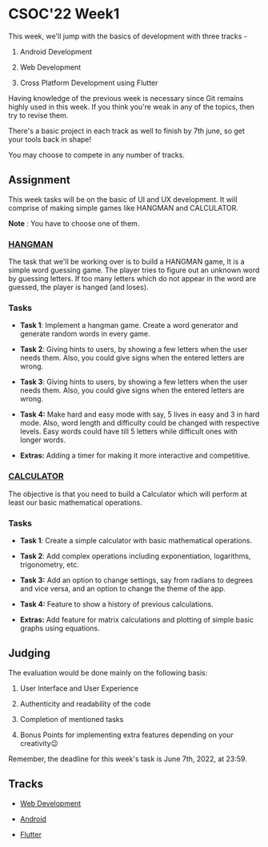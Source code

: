 
# CSOC'22 Week1

  

This week, we'll jump with the basics of development with three tracks -

  

1. Android Development

  

2. Web Development

  

3. Cross Platform Development using Flutter

  

Having knowledge of the previous week is necessary since Git remains highly used in this week. If you think you're weak in any of the topics, then try to revise them.

  

There's a basic project in each track as well to finish by 7th june, so get your tools back in shape!

  

You may choose to compete in any number of tracks.

  

## Assignment

  

This week tasks will be on the basic of UI and UX development. It will comprise of making simple games like HANGMAN and CALCULATOR.

  

**Note** : You have to choose one of them.

  

### [HANGMAN](https://en.wikipedia.org/wiki/Hangman_(game))

  

The task that we'll be working over is to build a HANGMAN game, It is a simple word guessing game. The player tries to figure out an unknown word by guessing letters. If too many letters which do not appear in the word are guessed, the player is hanged (and loses).

  

### Tasks

  

-  **Task 1**: Implement a hangman game. Create a word generator and generate random words in every game.

  

-  **Task 2**: Giving hints to users, by showing a few letters when the user needs them. Also, you could give signs when the entered letters are wrong.

  

-  **Task 3**: Giving hints to users, by showing a few letters when the user needs them. Also, you could give signs when the entered letters are wrong.

  

-  **Task 4:** Make hard and easy mode with say, 5 lives in easy and 3 in hard mode. Also, word length and difficulty could be changed with respective levels. Easy words could have till 5 letters while difficult ones with longer words.

  

-  **Extras:** Adding a timer for making it more interactive and competitive.

  

### [CALCULATOR](https://en.wikipedia.org/wiki/Calculator)

  

The objective is that you need to build a Calculator which will perform at least our basic mathematical operations.

  

### Tasks

  

-  **Task 1**: Create a simple calculator with basic mathematical operations.

  

-  **Task 2**: Add complex operations including exponentiation, logarithms, trigonometry, etc.

  

-  **Task 3:** Add an option to change settings, say from radians to degrees and vice versa, and an option to change the theme of the app.

  

-  **Task 4:** Feature to show a history of previous calculations.

  

-  **Extras:** Add feature for matrix calculations and plotting of simple basic graphs using equations.

  

## Judging

  

The evaluation would be done mainly on the following basis:

  

1. User Interface and User Experience

  

2. Authenticity and readability of the code

  

3. Completion of mentioned tasks

  

4. Bonus Points for implementing extra features depending on your creativity😉

  

Remember, the deadline for this week's task is June 7th, 2022, at 23:59.

  

## Tracks

  

- [Web Development](https://github.com/COPS-CSOC-2022/CSOC22-Week1/blob/master/Webdev.md)

  

- [Android](/Android.md)

  

- [Flutter](/Flutter.md)